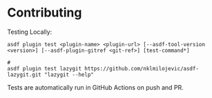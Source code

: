 # Contributing

Testing Locally:

```shell
asdf plugin test <plugin-name> <plugin-url> [--asdf-tool-version <version>] [--asdf-plugin-gitref <git-ref>] [test-command*]

#
asdf plugin test lazygit https://github.com/nklmilojevic/asdf-lazygit.git "lazygit --help"
```

Tests are automatically run in GitHub Actions on push and PR.
